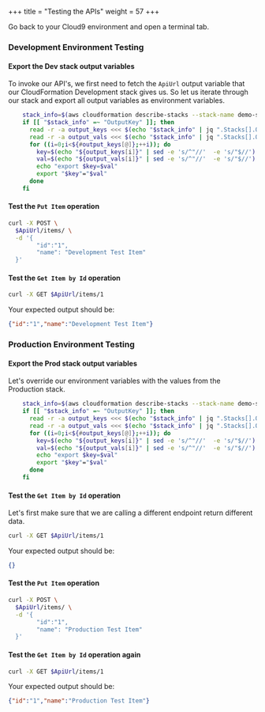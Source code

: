 +++
title = "Testing the APIs"
weight = 57
+++

Go back to your Cloud9 environment and open a terminal tab.

### Development Environment Testing

#### Export the Dev stack output variables

To invoke our API's, we first need to fetch the `ApiUrl` output variable that our CloudFormation Development stack gives us. So let us iterate through our stack and export all output variables as environment variables.

```sh
    stack_info=$(aws cloudformation describe-stacks --stack-name demo-service-Dev --output json)
    if [[ "$stack_info" =~ "OutputKey" ]]; then
      read -r -a output_keys <<< $(echo "$stack_info" | jq ".Stacks[].Outputs[].OutputKey")
      read -r -a output_vals <<< $(echo "$stack_info" | jq ".Stacks[].Outputs[].OutputValue")
      for ((i=0;i<${#output_keys[@]};++i)); do
        key=$(echo "${output_keys[i]}" | sed -e 's/^"//'  -e 's/"$//')
        val=$(echo "${output_vals[i]}" | sed -e 's/^"//'  -e 's/"$//')
        echo "export $key=$val"
        export "$key"="$val"
      done
    fi
```

#### Test the `Put Item` operation

```sh
curl -X POST \
  $ApiUrl/items/ \
  -d '{
        "id":"1",  
        "name": "Development Test Item"
  }'
```

#### Test the `Get Item by Id` operation

```sh
curl -X GET $ApiUrl/items/1
```

Your expected output should be:

```json
{"id":"1","name":"Development Test Item"}
```

### Production Environment Testing

#### Export the Prod stack output variables

Let's override our environment variables with the values from the Production stack.

```sh
    stack_info=$(aws cloudformation describe-stacks --stack-name demo-service-Prod --output json)
    if [[ "$stack_info" =~ "OutputKey" ]]; then
      read -r -a output_keys <<< $(echo "$stack_info" | jq ".Stacks[].Outputs[].OutputKey")
      read -r -a output_vals <<< $(echo "$stack_info" | jq ".Stacks[].Outputs[].OutputValue")
      for ((i=0;i<${#output_keys[@]};++i)); do
        key=$(echo "${output_keys[i]}" | sed -e 's/^"//'  -e 's/"$//')
        val=$(echo "${output_vals[i]}" | sed -e 's/^"//'  -e 's/"$//')
        echo "export $key=$val"
        export "$key"="$val"
      done
    fi
```

#### Test the `Get Item by Id` operation

Let's first make sure that we are calling a different endpoint return different data.

```sh
curl -X GET $ApiUrl/items/1
```

Your expected output should be:

```json
{}
```

#### Test the `Put Item` operation

```sh
curl -X POST \
  $ApiUrl/items/ \
  -d '{
        "id":"1",  
        "name": "Production Test Item"
  }'
```

#### Test the `Get Item by Id` operation again

```sh
curl -X GET $ApiUrl/items/1
```

Your expected output should be:

```json
{"id":"1","name":"Production Test Item"}
```